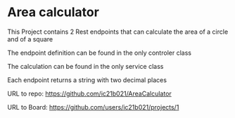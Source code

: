 # Area calculator

This Project contains 2 Rest endpoints that can calculate the area of a circle and of a square

The endpoint definition can be found in the only controler class

The calculation can be found in the only service class

Each endpoint returns a string with two decimal places

URL to repo: https://github.com/ic21b021/AreaCalculator

URL to Board: https://github.com/users/ic21b021/projects/1